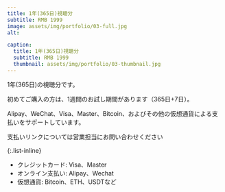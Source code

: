 ```yaml
---
title: 1年(365日)視聴分
subtitle: RMB 1999
image: assets/img/portfolio/03-full.jpg
alt:

caption:
  title: 1年(365日)視聴分
  subtitle: RMB 1999
  thumbnail: assets/img/portfolio/03-thumbnail.jpg
---
```

1年(365日)の視聴分です。

初めてご購入の方は、1週間のお試し期間があります（365日+7日）。

Alipay、WeChat、Visa、Master、Bitcoin、およびその他の仮想通貨による支払いをサポートしています。

支払いリンクについては営業担当にお問い合わせください

{:.list-inline}
- クレジットカード: Visa、Master
- オンライン支払い: Alipay、Wechat
- 仮想通貨: Bitcoin、ETH、USDTなど
